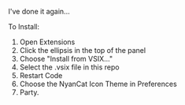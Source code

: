 I've done it again...

To Install:

1. Open Extensions
2. Click the ellipsis in the top of the panel
3. Choose "Install from VSIX..."
4. Select the .vsix file in this repo
5. Restart Code
6. Choose the NyanCat Icon Theme in Preferences
7. Party.